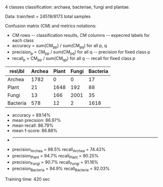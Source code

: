 4 classes classification: archaea, bacteriae, fungi and plantae.

Data: train/test = 24519/8173 total samples

Confusion matrix (CM) and metrics notations:

  * CM rows -- classification results, CM columns -- expecred labels for each class
  * accuracy = sum(CM<sub>pp</sub>) / sum(CM<sub>pq</sub>) for all p, q 
  * precision<sub>p</sub> = CM<sub>pp</sub> / sum(CM<sub>pq</sub>) for all q -- precision for fixed class p
  * recall<sub>p</sub> = CM<sub>pp</sub> / sum(CM<sub>qp</sub>) for all q -- recall for fixed class p
  
| res\lbl  | Archea | Plant | Fungi | Bacteria |
|----------|--------|-------|-------|----------|
| Archea   | 1782 	| 0  	  | 0  	  | 17  	   |
| Plant    | 21  	  | 1648 	| 192   | 88  	   |
| Fungi    | 13  	  | 166  	| 2001 	| 35  	   |
| Bacteria | 578  	| 12    | 2  	  | 1618 	   |


   * accuracy = 89.14%
   * mean precision: 86.97%
   * mean recall: 86.79%
   * mean f-score: 86.88%
   * ____
   * precision<sub>Archea</sub> = 98.5%       recall<sub>Archea</sub> = 74.43%
   * precision<sub>Plant</sub> = 94.7%        recall<sub>Plant</sub> = 90.25%
   * precision<sub>Fungi</sub> = 90.7%        recall<sub>Fungi</sub> = 91.16%
   * precision<sub>Bacteria</sub> = 94.9%     recall<sub>Bacteria</sub> = 92.03%

Training time: 420 sec
